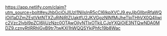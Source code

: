 https://app.netlify.com/claim?utm_source=bolt#eyJhbGciOiJIUzI1NiIsInR5cCI6IkpXVCJ9.eyJjbGllbnRfaWQiOiI1aDZmZEstVktNTXZuRjNiRlZUaktfU2JKVGgzNlNfMjJheTlpTHhVX0Q4Iiwic2Vzc2lvbl9pZCI6IjUzNzc0OTAwOjIyNTIxOTkiLCJpYXQiOjE3NTQwNDA0MDZ9.cznyRtIRRhIGvB9tr7twKXl1hWQQSYkjPhfc19b8Wac
